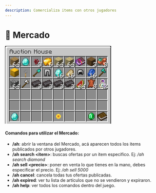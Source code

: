```yaml
---
description: Comercializa items con otros jugadores
---
```


# 🛒 Mercado

![Ventana de Mercado](../.gitbook/assets/image.png)

#### Comandos para utilizar el Mercado:

* **/ah**: abrir la ventana del Mercado, acá aparecen todos los items publicados por otros jugadores.
* **/ah search \<item>**: buscas ofertas por un item especifico. Ej: _/ah search diamond_
* **/ah sell \<precio>**: poner en venta lo que tienes en la mano, debes especificar el precio. Ej: _/ah sell 5000_
* **/ah cancel**: cancela todas tus ofertas publicadas.
* **/ah expired**: ver tu lista de artículos que no se vendieron y expiraron.
* **/ah help**: ver todos los comandos dentro del juego.
